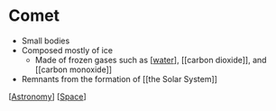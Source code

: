 # Comet

- Small bodies
- Composed mostly of ice
  - Made of frozen gases such as [[water]], [[carbon dioxide]], and [[carbon monoxide]]
- Remnants from the formation of [[the Solar System]]

[[Astronomy]] [[Space]]

[//begin]: # "Autogenerated link references for markdown compatibility"
[water]: water "Water"
[carbon-monoxide]: carbon-monoxide "Carbon Monoxide"
[the-solar-system]: the-solar-system "The Solar System"
[astronomy]: astronomy "Astronomy"
[space]: space "Space"
[//end]: # "Autogenerated link references"